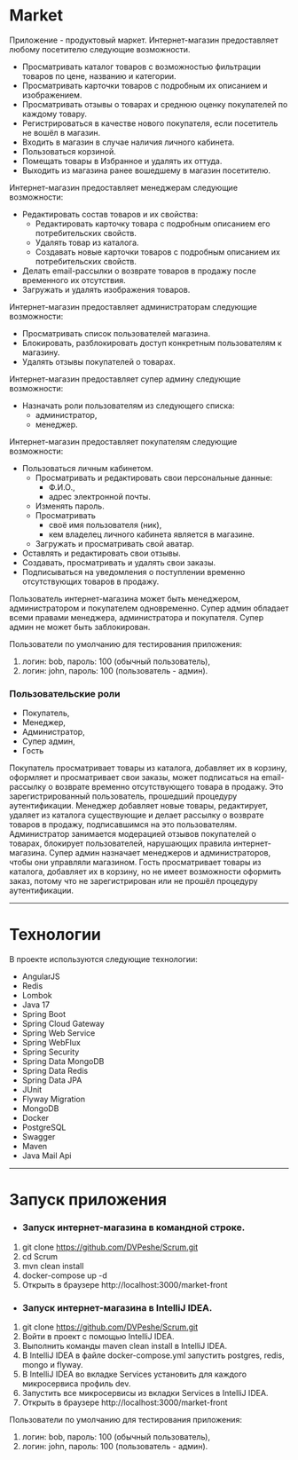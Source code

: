 # Market
Приложение - продуктовый маркет.
Интернет-магазин предоставляет любому посетителю следующие возможности.
- Просматривать каталог товаров с возможностью фильтрации товаров по цене, названию и категории.
- Просматривать карточки товаров с подробным их описанием и изображением.
- Просматривать отзывы о товарах и среднюю оценку покупателей по каждому товару.
- Регистрироваться в качестве нового покупателя, если посетитель не вошёл в магазин.
- Входить в магазин в случае наличия личного кабинета.
- Пользоваться корзиной.
- Помещать товары в Избранное и удалять их оттуда.
- Выходить из магазина ранее вошедшему в магазин посетителю.

Интернет-магазин предоставляет менеджерам следующие возможности:
- Редактировать состав товаров и их свойства:
    - Редактировать карточку товара с подробным описанием его потребительских свойств.
    - Удалять товар из каталога.
    - Создавать новые карточки товаров с подробным описанием их потребительских свойств.
- Делать email-рассылки о возврате товаров в продажу после временного их отсутствия.
- Загружать и удалять изображения товаров.

Интернет-магазин предоставляет администраторам следующие возможности:
- Просматривать список пользователей магазина.
- Блокировать, разблокировать доступ конкретным пользователям к магазину.
- Удалять отзывы покупателей о товарах.

Интернет-магазин предоставляет супер админу следующие возможности:
- Назначать роли пользователям из следующего списка:
    - администратор,
    - менеджер.

Интернет-магазин предоставляет покупателям следующие возможности:
- Пользоваться личным кабинетом.
    - Просматривать и редактировать свои персональные данные:
        - Ф.И.О.,
        - адрес электронной почты.
    - Изменять пароль.
    - Просматривать
        - своё имя пользователя (ник),
        - кем владелец личного кабинета является в магазине.
    - Загружать и просматривать свой аватар.
- Оставлять и редактировать свои отзывы.
- Создавать, просматривать и удалять свои заказы.
- Подписываться на уведомления о поступлении временно отсутствующих товаров в продажу.

Пользователь интернет-магазина может быть менеджером, администратором и покупателем одновременно. Супер админ обладает всеми правами менеджера, администратора и покупателя. Супер админ не может быть заблокирован.

Пользователи по умолчанию для тестирования приложения: 
1) логин: bob, пароль: 100 (обычный пользователь),
2) логин: john, пароль: 100 (пользователь - админ).

### Пользовательские роли
- Покупатель,
- Менеджер,
- Администратор,
- Супер админ,
- Гость

Покупатель просматривает товары из каталога, добавляет их в корзину, оформляет и просматривает свои заказы, может подписаться на email-рассылку о возврате временно отсутствующего товара в продажу. Это зарегистрированный пользователь, прошедший процедуру аутентификации.
Менеджер добавляет новые товары, редактирует, удаляет из каталога существующие и делает рассылку о возврате товаров в продажу, подписавшимся на это пользователям.
Администратор занимается модерацией отзывов покупателей о товарах, блокирует пользователей, нарушающих правила интернет-магазина.
Супер админ назначает менеджеров и администраторов, чтобы они управляли магазином.
Гость просматривает товары из каталога, добавляет их в корзину, но не имеет возможности оформить заказ, потому что не зарегистрирован или не прошёл процедуру аутентификации.

----

# Технологии
В проекте используются следующие технологии:
* AngularJS
* Redis
* Lombok
* Java 17
* Spring Boot
* Spring Cloud Gateway
* Spring Web Service
* Spring WebFlux
* Spring Security
* Spring Data MongoDB
* Spring Data Redis
* Spring Data JPA
* JUnit
* Flyway Migration
* MongoDB
* Docker
* PostgreSQL
* Swagger
* Maven
* Java Mail Api

----

# Запуск приложения
* ### Запуск интернет-магазина в командной строке.

1. git clone https://github.com/DVPeshe/Scrum.git
2. cd Scrum
3. mvn clean install
4. docker-compose up -d
5. Открыть в браузере http://localhost:3000/market-front

* ### Запуск интернет-магазина в IntelliJ IDEA.

1. git clone https://github.com/DVPeshe/Scrum.git
2. Войти в проект с помощью IntelliJ IDEA.
3. Выполнить команды maven clean install в IntelliJ IDEA.
4. В IntelliJ IDEA в файле docker-compose.yml запустить postgres, redis, mongo и flyway.
5. В IntelliJ IDEA во вкладке Services установить для каждого микросервиса профиль dev.
6. Запустить все микросервисы из вкладки Services в IntelliJ IDEA.
7. Открыть в браузере http://localhost:3000/market-front

Пользователи по умолчанию для тестирования приложения:
1) логин: bob, пароль: 100 (обычный пользователь),
2) логин: john, пароль: 100 (пользователь - админ).







